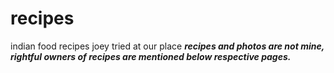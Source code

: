 # recipes
indian food recipes joey tried at our place
***recipes and photos are not mine, rightful owners of recipes are mentioned below respective pages.***
